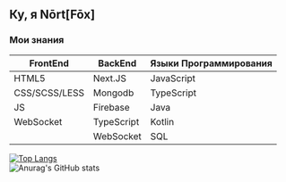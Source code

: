 ## Ку, я **Nōrt[Fōx]**
### Мои знания
FrontEnd | BackEnd | Языки Программирования
---------|---------|-----------------------
HTML5 | Next.JS | JavaScript
CSS/SCSS/LESS | Mongodb | TypeScript
JS | Firebase | Java
WebSocket | TypeScript | Kotlin
||WebSocket | SQL

[![Top Langs](https://github-readme-stats.vercel.app/api/top-langs/?username=nikitafox)](https://github.com/anuraghazra/github-readme-stats)
<br/>
![Anurag's GitHub stats](https://github-readme-stats.vercel.app/api?username=nikitafox&show_icons=true)

